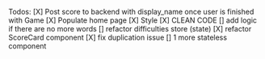
Todos:
[X] Post score to backend with display_name once user is finished with Game
[X] Populate home page
[X] Style
[X] CLEAN CODE 
[] add logic if there are no more words
[] refactor difficulties store (state)
[X] refactor ScoreCard component
[X] fix duplication issue
[] 1 more stateless component






